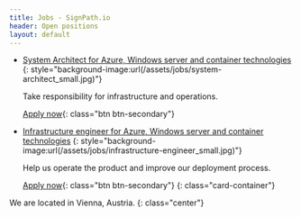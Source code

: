```yaml
---
title: Jobs - SignPath.io
header: Open positions
layout: default
---
```


* [System Architect for Azure, Windows server and container technologies](system-architect)
  {: style="background-image:url(/assets/jobs/system-architect_small.jpg)"}

  Take responsibility for infrastructure and operations.

  [Apply now](https://www.rubicon.eu/karriere/jobs/system-architect-signpath/){: class="btn btn-secondary"}
* [Infrastructure engineer for Azure, Windows server and container technologies](infrastructure-engineer)
  {: style="background-image:url(/assets/jobs/infrastructure-engineer_small.jpg)"}

  Help us operate the product and improve our deployment process.

  [Apply now](https://www.rubicon.eu/karriere/jobs/infrastructure-engineer-signpath/){: class="btn btn-secondary"}
{: class="card-container"}

We are located in Vienna, Austria.
{: class="center"}